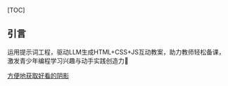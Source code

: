 [TOC]

## 引言

运用提示词工程，驱动LLM生成HTML+CSS+JS互动教案，助力教师轻松备课，激发青少年编程学习兴趣与动手实践创造力🚀

[方便地获取好看的阴影](https://box-shadow.art/)


